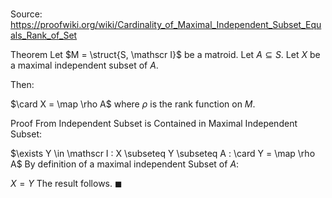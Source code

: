 # 

Source: https://proofwiki.org/wiki/Cardinality_of_Maximal_Independent_Subset_Equals_Rank_of_Set

Theorem
Let $M = \struct{S, \mathscr I}$ be a matroid.
Let $A \subseteq S$.
Let $X$ be a maximal independent subset of $A$.

Then:

$\card X = \map \rho A$
where $\rho$ is the rank function on $M$.


Proof
From Independent Subset is Contained in Maximal Independent Subset:

$\exists Y \in \mathscr I : X \subseteq Y \subseteq A : \card Y = \map \rho A$
By definition of a maximal independent Subset of $A$:

$X = Y$
The result follows.
$\blacksquare$






